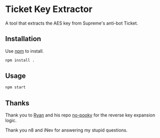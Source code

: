 # Ticket Key Extractor

A tool that extracts the AES key from Supreme's anti-bot Ticket.

## Installation

Use [npm](https://www.npmjs.com/) to install.

```bash
npm install .
```

## Usage

```bash
npm start
```

## Thanks
Thank you to [Ryan](https://github.com/rpappa) and his repo [no-pooky](https://github.com/rpappa/no-pooky) for the reverse key expansion logic.

Thank you n8 and iNev for answering my stupid questions.